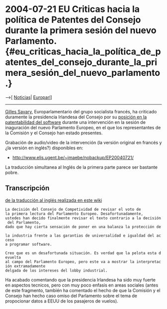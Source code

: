 # 2004-07-21 EU Criticas hacia la política de Patentes del Consejo durante la primera sesión del nuevo Parlamento. {#eu_criticas_hacia_la_política_de_patentes_del_consejo_durante_la_primera_sesión_del_nuevo_parlamento.}

\--\>\[ [ Noticias](SwpatcninoEs "wikilink")\| [
Europarl](SwpateuroparlEn "wikilink")\]

------------------------------------------------------------------------

[ Gilles Savary](GillesSavaryFr "wikilink"), Europarlamentario del grupo
socialista francés, ha criticado duramente la presidencia Irlandesa del
Consejo por su [ posición en la patentabilidad del
software](Cons040518Es "wikilink") durante una intervención en la sesión
de inaguración del nuevo Parlamento Europeo, en el que los
representantes de la Comisión y el Consejo han estado presentes.

Grabación de audio/video de la intervención (la versión original en
francés y ¿la versión en inglés?) disponibles en:

-   <http://www.elis.ugent.be/~jmaebe/nobackup/EP20040721/>

La traducción simultanea al Inglés de la primera parte parece ser
bastante pobre.

## Transcripción

[ de la traducción al inglés realizada en este
wiki](Savary040721En "wikilink")

`La decisión del Consejo de Competividad de revisar el voto de `\
`la primera lectura del Parlamento Europeo. Desafortunadamente, `\
`ustedes han decido finalmente revisar el texto contrario a la decisión del Parlamento, `\
`dado que hay cierta sensación de poner en una balanza la protección de `\
`la industria frente a las garantias de universalidad e igualdad del acceso `\
`a programar software. `

`Creo que es un desafortunada situación. Es verdad que la pelota esta devuelta `\
`al campo del Parlamento Europeo, pero este va a mostrar la interpretación extramadamente `\
`delgada de los intereses del lobby industrial.`

Ha acabado comentando que la presidencia Irlandesa ha sido muy fuerte en
aspectos tecnicos, pero con muy poco enfasis en areas sociales (antes de
este fragmento, también ha comentado el hecho de que la Comisión y el
Consejo han hecho caso omiso del Parlamento sobre el tema de propocionar
datos a EEUU de los pasajeros de vuelos).
